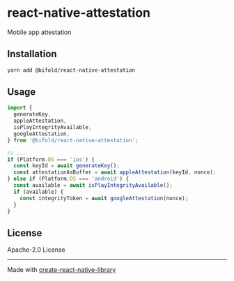# react-native-attestation

Mobile app attestation

## Installation

```sh
yarn add @bifold/react-native-attestation
```

## Usage

```ts
import {
  generateKey,
  appleAttestation,
  isPlayIntegrityAvailable,
  googleAttestation,
} from '@bifold/react-native-attestation';

// ...
if (Platform.OS === 'ios') {
  const keyId = await generateKey();
  const attestationAsBuffer = await appleAttestation(keyId, nonce);
} else if (Platform.OS === 'android') {
  const available = await isPlayIntegrityAvailable();
  if (available) {
    const integrityToken = await googleAttestation(nonce);
  }
}
```

## License

Apache-2.0 License

---

Made with [create-react-native-library](https://github.com/callstack/react-native-builder-bob)
